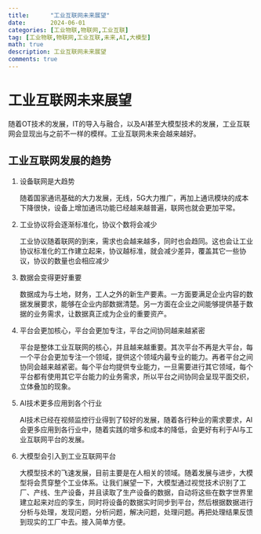 ```yaml
---
title:      "工业互联网未来展望"
date:       2024-06-01
categories: [工业物联,物联网,工业互联]
tag: [工业物联,物联网,工业互联,未来,AI,大模型]
math: true
description: 工业互联网未来展望
comments: true
---
```


# 工业互联网未来展望
随着OT技术的发展，IT的导入与融合，以及AI甚至大模型技术的发展，工业互联网会显现出与之前不一样的模样。工业互联网未来会越来越好。
## 工业互联网发展的趋势
 1. 设备联网是大趋势
    
    随着国家通讯基础的大力发展，无线，5G大力推广，再加上通讯模块的成本下降很快，设备上增加通讯功能已经越来越普遍，联网也就会更加平常。
 2. 工业协议将会逐渐标准化，协议个数将会减少
    
    工业协议随着联网的到来，需求也会越来越多，同时也会趋同。这也会让工业协议标准化的工作建立起来，协议越标准，就会减少差异，覆盖其它一些协议，协议的数量也会相应减少
 3. 数据会变得更好重要
    
    数据成为与土地，财务，工人之外的新生产要素。一方面要满足企业内容的数据发展要求，能够在企业内部数据清楚。另一方面在企业之间能够提供基于数据的业务需求，让数据真正成为企业的重要资产。
 4. 平台会更加核心，平台会更加专注，平台之间协同越来越紧密
     
     平台是整体工业互联网的核心，并且越来越重要。其次平台不再是大平台，每一个平台会更加专注一个领域，提供这个领域内最专业的能力。再者平台之间协同会越来越紧密。每个平台均提供专业能力，一旦需要进行其它领域，每个平台都有使用其它平台能力的业务需求，所以平台之间协同会呈现平面交织，立体叠加的现象。
 5. AI技术更多应用到各个行业
    
    AI技术已经在视频监控行业得到了较好的发展，随着各行种业的需求要求，AI会更多应用到各行业中，随着实践的增多和成本的降低，会更好有利于AI与工业互联网平台的发展。
 6. 大模型会引入到工业互联网平台
   
    大模型技术的飞速发展，目前主要是在人相关的领域。随着发展与进步，大模型将会贯穿整个工业体系。让我们展望一下，大模型通过视觉技术识别了工厂、产线、生产设备，并且读取了生产设备的数据，自动将这些在数字世界里建立起来对应的孪生，同时将设备的数据实时同步到平台，然后根据数据进行分析与处理，发现问题，分析问题，解决问题，处理问题。再把处理结果反馈到现实的工厂中去。接入简单方便。
